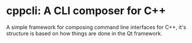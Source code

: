 # cppcli: A CLI composer for C++

A simple framework for composing command line interfaces for C++, it's structure is based on how things are done in the 
Qt framework.